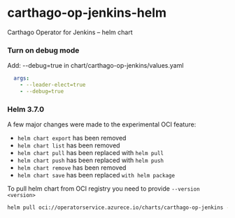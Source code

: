 # carthago-op-jenkins-helm
Carthago Operator for Jenkins – helm chart

### Turn on debug mode
Add: --debug=true in chart/carthago-op-jenkins/values.yaml

```yaml
  args:
    - --leader-elect=true
    - --debug=true
```

### Helm 3.7.0
A few major changes were made to the experimental OCI feature:

- `helm chart export` has been removed
- `helm chart list` has been removed
- `helm chart pull` has been replaced with `helm pull`
- `helm chart push` has been replaced with `helm push`
- `helm chart remove` has been removed
- `helm chart save` has been replaced `with helm package`

To pull helm chart from OCI registry you need to provide `--version <version>`
```bash
helm pull oci://operatorservice.azurece.io/charts/carthago-op-jenkins --version 0.1.2
```